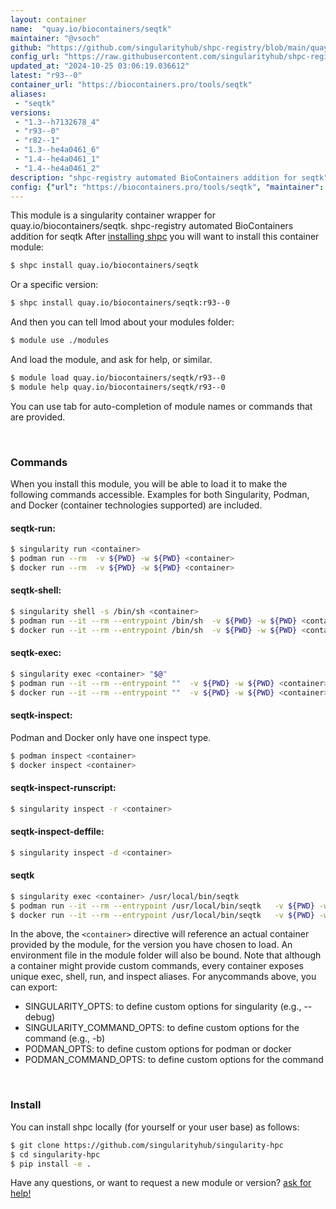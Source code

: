 ```yaml
---
layout: container
name:  "quay.io/biocontainers/seqtk"
maintainer: "@vsoch"
github: "https://github.com/singularityhub/shpc-registry/blob/main/quay.io/biocontainers/seqtk/container.yaml"
config_url: "https://raw.githubusercontent.com/singularityhub/shpc-registry/main/quay.io/biocontainers/seqtk/container.yaml"
updated_at: "2024-10-25 03:06:19.036612"
latest: "r93--0"
container_url: "https://biocontainers.pro/tools/seqtk"
aliases:
 - "seqtk"
versions:
 - "1.3--h7132678_4"
 - "r93--0"
 - "r82--1"
 - "1.3--he4a0461_6"
 - "1.4--he4a0461_1"
 - "1.4--he4a0461_2"
description: "shpc-registry automated BioContainers addition for seqtk"
config: {"url": "https://biocontainers.pro/tools/seqtk", "maintainer": "@vsoch", "description": "shpc-registry automated BioContainers addition for seqtk", "latest": {"r93--0": "sha256:27341afe2cde846258a76378b1fce7a0177a2865375c6f5014731c883cea95e7"}, "tags": {"1.3--h7132678_4": "sha256:93e4f7c1a202e3ebfa1c3b692c733b6d520b41c4e12eeb6f099a7ca3871fd1a9", "r93--0": "sha256:27341afe2cde846258a76378b1fce7a0177a2865375c6f5014731c883cea95e7", "r82--1": "sha256:236de7d97156142b50b2f9b218baa4cb0c93f478385be4a1c910e9211bff586d", "1.3--he4a0461_6": "sha256:bb9bce3228bd88d06cbcbfbf6628a59ed1a8920655ddd3159091b7a4b358912e", "1.4--he4a0461_1": "sha256:24a4a7ebb63af178822c166befb4fcafc77d1b6754fe52fb085f0835cc274496", "1.4--he4a0461_2": "sha256:90e886efc9e10feb9cbe9f5112f2356a0dd8d8f32b0c2d40e075816ddfde519b"}, "docker": "quay.io/biocontainers/seqtk", "aliases": {"seqtk": "/usr/local/bin/seqtk"}}
---
```


This module is a singularity container wrapper for quay.io/biocontainers/seqtk.
shpc-registry automated BioContainers addition for seqtk
After [installing shpc](#install) you will want to install this container module:


```bash
$ shpc install quay.io/biocontainers/seqtk
```

Or a specific version:

```bash
$ shpc install quay.io/biocontainers/seqtk:r93--0
```

And then you can tell lmod about your modules folder:

```bash
$ module use ./modules
```

And load the module, and ask for help, or similar.

```bash
$ module load quay.io/biocontainers/seqtk/r93--0
$ module help quay.io/biocontainers/seqtk/r93--0
```

You can use tab for auto-completion of module names or commands that are provided.

<br>

### Commands

When you install this module, you will be able to load it to make the following commands accessible.
Examples for both Singularity, Podman, and Docker (container technologies supported) are included.

#### seqtk-run:

```bash
$ singularity run <container>
$ podman run --rm  -v ${PWD} -w ${PWD} <container>
$ docker run --rm  -v ${PWD} -w ${PWD} <container>
```

#### seqtk-shell:

```bash
$ singularity shell -s /bin/sh <container>
$ podman run --it --rm --entrypoint /bin/sh  -v ${PWD} -w ${PWD} <container>
$ docker run --it --rm --entrypoint /bin/sh  -v ${PWD} -w ${PWD} <container>
```

#### seqtk-exec:

```bash
$ singularity exec <container> "$@"
$ podman run --it --rm --entrypoint ""  -v ${PWD} -w ${PWD} <container> "$@"
$ docker run --it --rm --entrypoint ""  -v ${PWD} -w ${PWD} <container> "$@"
```

#### seqtk-inspect:

Podman and Docker only have one inspect type.

```bash
$ podman inspect <container>
$ docker inspect <container>
```

#### seqtk-inspect-runscript:

```bash
$ singularity inspect -r <container>
```

#### seqtk-inspect-deffile:

```bash
$ singularity inspect -d <container>
```


#### seqtk

```bash
$ singularity exec <container> /usr/local/bin/seqtk
$ podman run --it --rm --entrypoint /usr/local/bin/seqtk   -v ${PWD} -w ${PWD} <container> -c " $@"
$ docker run --it --rm --entrypoint /usr/local/bin/seqtk   -v ${PWD} -w ${PWD} <container> -c " $@"
```



In the above, the `<container>` directive will reference an actual container provided
by the module, for the version you have chosen to load. An environment file in the
module folder will also be bound. Note that although a container
might provide custom commands, every container exposes unique exec, shell, run, and
inspect aliases. For anycommands above, you can export:

 - SINGULARITY_OPTS: to define custom options for singularity (e.g., --debug)
 - SINGULARITY_COMMAND_OPTS: to define custom options for the command (e.g., -b)
 - PODMAN_OPTS: to define custom options for podman or docker
 - PODMAN_COMMAND_OPTS: to define custom options for the command

<br>

### Install

You can install shpc locally (for yourself or your user base) as follows:

```bash
$ git clone https://github.com/singularityhub/singularity-hpc
$ cd singularity-hpc
$ pip install -e .
```

Have any questions, or want to request a new module or version? [ask for help!](https://github.com/singularityhub/singularity-hpc/issues)